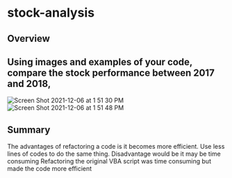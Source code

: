 # stock-analysis

## Overview 


## Using images and examples of your code, compare the stock performance between 2017 and 2018, 
![Screen Shot 2021-12-06 at 1 51 30 PM](https://user-images.githubusercontent.com/86452750/144907668-1b2c3319-8469-46f1-b8be-ab1189e7c94a.png)
![Screen Shot 2021-12-06 at 1 51 48 PM](https://user-images.githubusercontent.com/86452750/144907669-de7fca49-7598-4b61-a6d8-2037a1cdef88.png)

## Summary

The advantages of refactoring a code is it becomes more efficient. Use less lines of codes
to do the same thing. Disadvantage would be it may be time consuming
Refactoring the original VBA script was time consuming but made the code more efficient
